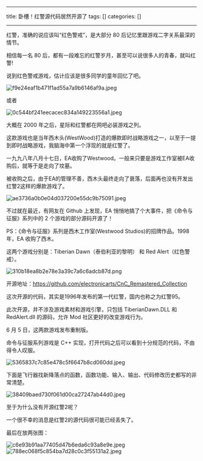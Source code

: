 
--- 
title:  卧槽！红警源代码居然开源了 
tags: []
categories: [] 

---
红警，准确的说应该叫“红色警戒”，是大部分 80 后记忆里跟游戏二字关系最深的情节。

相信每一名 80 后，都有一段难忘的红警岁月，甚至可以说很多人的青春，就叫红警!

说到红色警戒游戏，估计应该是很多同学的童年回忆了吧。

<img src="https://img-blog.csdnimg.cn/img_convert/f9e24eaf1b471f1ad55a7a9b6146af9a.jpeg" alt="f9e24eaf1b471f1ad55a7a9b6146af9a.jpeg">

或者

<img src="https://img-blog.csdnimg.cn/img_convert/0c544bf241eecacec834a149223556a1.jpeg" alt="0c544bf241eecacec834a149223556a1.jpeg">

大概在 2000 年之后，星际和红警都在网吧必装游戏之列。

这款游戏也是当年西木头(WestWood)打造的爆款即时战略游戏之一，以至于一提到即时战略游戏，我脑海中第一个浮现的就是红警了。

一九九八年八月十七日，EA收购了Westwood。一般来只要是游戏工作室被EA收购后，就等于是走向了坟墓。

被收购之后，由于EA的管理不善，西木头最终走向了衰落，后面再也没有开发出红警2这样的爆款游戏了。

<img src="https://img-blog.csdnimg.cn/img_convert/ae3736a0b0e04d037200e55dc9b75091.jpeg" alt="ae3736a0b0e04d037200e55dc9b75091.jpeg">

不过就在最近，有网友在 Github 上发现，EA 悄悄地搞了个大事件，把《命令与征服》系列中的 2 个游戏的部分源码开源了！

PS：《命令与征服》系列是西木工作室(Westwood Studios)的招牌作品。1998 年，EA 收购了西木。

这两个游戏分别是：Tiberian Dawn（泰伯利亚的黎明） 和 Red Alert（红色警戒）。

<img src="https://img-blog.csdnimg.cn/img_convert/310b18ea8b2e78e3a39c7a6c6adcb87d.png" alt="310b18ea8b2e78e3a39c7a6c6adcb87d.png">

开源地址：https://github.com/electronicarts/CnC_Remastered_Collection

这次开源的代码，其实是1996年发布的第一代红警，国内也称之为红警95。

此次开源，并不涉及游戏素材和游戏引擎，只包括 TiberianDawn.DLL 和 RedAlert.dll 的源码，允许 Mod 社区更好的改变游戏行为。

6 月 5 日，这两款游戏发布重制版。

命令与征服系列游戏是 C++ 实现，打开代码之后可以看到十分规范的代码，不由得令人叹服。

<img src="https://img-blog.csdnimg.cn/img_convert/5365837c7c85e478c5f6647b8cd060dd.jpeg" alt="5365837c7c85e478c5f6647b8cd060dd.jpeg">

下面是飞行器找新降落点的函数，函数功能、输入、输出、代码修改历史都写的非常清楚。

<img src="https://img-blog.csdnimg.cn/img_convert/38409baed730f061d00ca27247ab44d0.jpeg" alt="38409baed730f061d00ca27247ab44d0.jpeg">

至于为什么没有开源红警2呢？

一个很不幸的消息是红警2的源代码很可能已经丢失了。

最后在放两张图：

<img src="https://img-blog.csdnimg.cn/img_convert/c6e93b91aa77405d47b6eda6c93a8e9e.jpeg" alt="c6e93b91aa77405d47b6eda6c93a8e9e.jpeg">

<img src="https://img-blog.csdnimg.cn/img_convert/788ec068f5c854ba7d28c0c3f55131a2.jpeg" alt="788ec068f5c854ba7d28c0c3f55131a2.jpeg">










